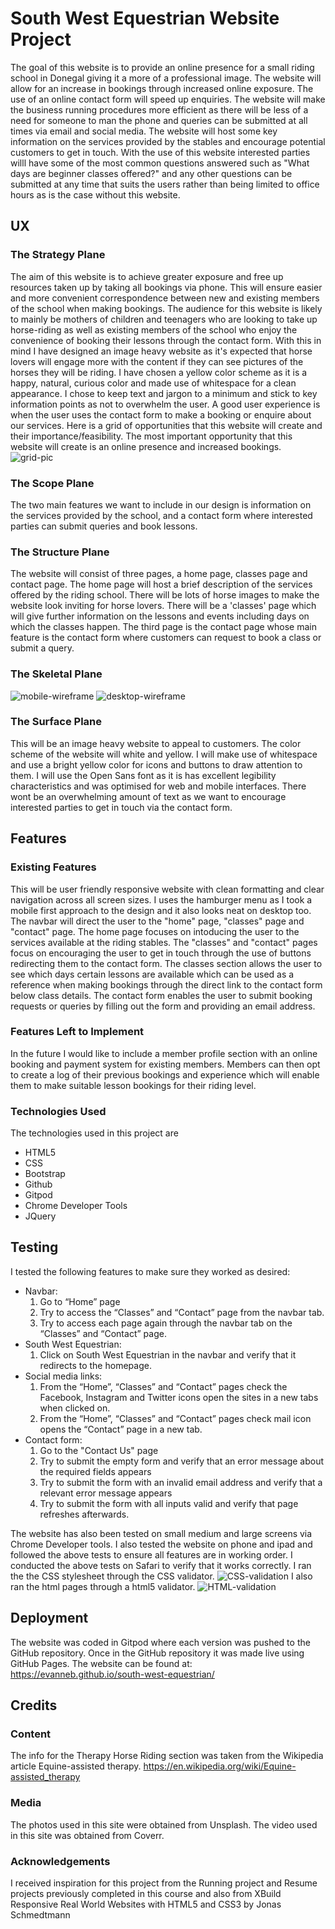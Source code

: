 # South West Equestrian Website Project
The goal of this website is to provide an online presence for a small riding school in Donegal giving it a more of a professional image.  The website will allow for an increase in bookings through increased online exposure. The use of an online contact form will speed up enquiries. 
The website will make the business running procedures more efficient as there will be less of a need for someone to man the phone and queries can be submitted at all times via email and social media.
The website will host some key information on the services provided by the stables and encourage potential customers to get in touch.
With the use of this website interested parties willl have some of the most common questions answered such as "What days are beginner classes offered?" and any other questions can be submitted at any time that suits the users rather than being limited to office hours as is the case without this website.
## UX 
### The Strategy Plane 
The aim of this website is to achieve greater exposure and free up resources taken up by taking all bookings via phone.
This will ensure easier and more convenient correspondence between new and existing members of the school when making bookings. 
The audience for this website is likely to mainly be mothers of children and teenagers who are looking to take up horse-riding as well as existing members of the school who enjoy the convenience of booking their lessons through the contact form. 
With this in mind I have designed an image heavy website as it's expected that horse lovers will engage more with the content if they can see pictures of the horses they will be riding.
I have chosen a yellow color scheme as it is a happy, natural, curious color and made use of whitespace for a clean appearance.
I chose to keep text and jargon to a minimum  and stick to key information points as not to overwhelm the user.
A good user experience is when the user uses the contact form to make a booking or enquire about our services. 
Here is a grid of opportunities that this website will create and their importance/feasibility.
The most important opportunity that this website will create is an online presence and increased bookings.
![grid-pic](https://evanneb.github.io/south-west-equestrian/assets/images/grid.jpg)
### The Scope Plane
The two main features we want to include in our design is information on the services provided by the school, and a contact form where interested parties can submit queries and book lessons.
### The Structure Plane
The website will consist of three pages, a home page, classes page and contact page.
The home page will host a brief description of the services offered by the riding school. There will be lots of horse images to make the website look inviting for horse lovers.
There will be a 'classes' page which will give further information on the lessons and events including days on which the classes happen.
The third page is the contact page whose main feature is the contact form where customers can request to book a class or submit a query.
### The Skeletal Plane
![mobile-wireframe](https://evanneb.github.io/south-west-equestrian/assets/images/wireframe-mobile.jpg)
![desktop-wireframe](https://evanneb.github.io/south-west-equestrian/assets/images/wireframe-mobile.jpg)
### The Surface Plane 
This will be an image heavy website to appeal to customers. The color scheme of the website will white and yellow. I will make use of whitespace and use a bright yellow color for icons and buttons to draw attention to them. 
I will use the Open Sans font as it is has excellent legibility characteristics and was optimised for web and mobile interfaces. There wont be an overwhelming amount of text as we want to encourage interested parties to get in touch via the contact form.
## Features
### Existing Features
This will be user friendly responsive website with clean formatting and clear navigation across all screen sizes. I uses the hamburger menu as I took a mobile first approach to the design and it also looks neat on desktop too. The navbar will direct the user to the "home" page, "classes" page and "contact" page. The home page focuses on intoducing the user to the services available at the riding stables. The "classes" and "contact" pages focus on encouraging the user to get in touch through the use of buttons redirecting them to the contact form.
The classes section allows the user to see which days certain lessons are available which can be used as a reference when making bookings through the direct link to the contact form below class details.
The contact form enables the user to submit booking requests or queries by filling out the form and providing an email address.
### Features Left to Implement
In the future I would like to include a member profile section with an online booking and payment system for existing members.
Members can then opt to create a log of their previous bookings and experience which will enable them to make suitable lesson bookings for their riding level.
### Technologies Used
The technologies used in this project are
- HTML5 
- CSS 
- Bootstrap 
- Github 
- Gitpod 
- Chrome Developer Tools 
- JQuery
## Testing
I tested the following features to make sure they worked as desired:
- Navbar:
  1. Go to “Home” page
  2. Try to access the “Classes” and “Contact” page from the navbar tab.
  3. Try to access each page again through the navbar tab on the “Classes” and “Contact” page.
- South West Equestrian:
  1. Click on South West Equestrian in the navbar and verify that it redirects to the homepage.
- Social media links:
  1. From the “Home”, “Classes” and “Contact” pages check the Facebook, Instagram and Twitter icons open the sites in a new tabs when clicked on.
  2. From the “Home”, “Classes” and “Contact” pages check mail icon opens the “Contact” page in a new tab.
- Contact form:
  1. Go to the "Contact Us" page
  2. Try to submit the empty form and verify that an error message about the required fields appears
  3. Try to submit the form with an invalid email address and verify that a relevant error message appears
  4. Try to submit the form with all inputs valid and verify that page refreshes afterwards.

The website has also been tested on small medium and large screens via Chrome Developer tools. I also tested the website on phone and ipad and followed the above tests to ensure all features are in working order.
I conducted the above tests on Safari to verify that it works correctly.
I ran the the CSS stylesheet through the CSS validator. 
![CSS-validation](https://evanneb.github.io/south-west-equestrian/assets/images/Screenshot-CSS.png)
I also ran the html pages through a html5 validator.
![HTML-validation](https://evanneb.github.io/south-west-equestrian/assets/images/Screenshot-HTML.png)

## Deployment
The website was coded in Gitpod where each version was pushed to the GitHub repository. Once in the GitHub repository it was made live using GitHub Pages. The website can be found at: https://evanneb.github.io/south-west-equestrian/

## Credits
### Content
The info for the Therapy Horse Riding section was taken from the Wikipedia article Equine-assisted therapy. 
https://en.wikipedia.org/wiki/Equine-assisted_therapy
### Media
The photos used in this site were obtained from Unsplash.
The video used in this site was obtained from Coverr.
### Acknowledgements
I received inspiration for this project from the Running project and Resume projects previously completed in this course and also from XBuild Responsive Real World Websites with HTML5 and CSS3 by Jonas Schmedtmann